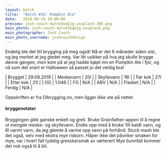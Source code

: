 ```yaml
---
layout: batch
title:  "Batch #18: Pumpkin Ale"
date:   2019-09-29 10:00:00
preview: josh-couch-4wln43eqGjg-unsplash-300.png
main_photo: josh-couch-4wln43eqGjg-unsplash.png
main_photographer: Josh Couch
main_photo_username: joshcouchdesign
---
```


Endelig ble det litt brygging på meg også! Nå er det 6 måneder siden sist, og jeg merket at jeg gledet meg. Var litt usikker på hva jeg skulle brygge denne gangen, men kom på at jeg hadde kjøpt inn en Pumpkin Ale i fjor, og nå som det snart er Halloween så passet jo det veldig bra!

| Brygget    | 29.09.2019 |
| Meskevann  | 20l        |
| Skyllevann | 16l        |
| Før kok    | 27l        |
| Etter kok  | 21l        |
| OG         | 1.046      |
| FG         | N/A        |
| ABV        | N/A        |
| Flasket    | N/A        |
| Ferdig     | N/A        |

Oppskriften er fra Olbrygging.no, men ligger ikke ute på nettet.


#### bryggenotater

Bryggingen gikk ganske enkelt og greit. Bruke Grainfather-appen til å regne ut mengde meske- og skyllevann. Endte opp med å bruke 10l kaldt vann, og 6l varmt vann, da jeg glemte å varme opp vann på forhånd. Stuck mash ble det også, selv med ekstra mye riskorn. Håper ikke det påvirker smaken for mye, var i hvert fall tydelig gresskarsmak av vørteren! Mye bunnfall kommer det nok også til å bli.
